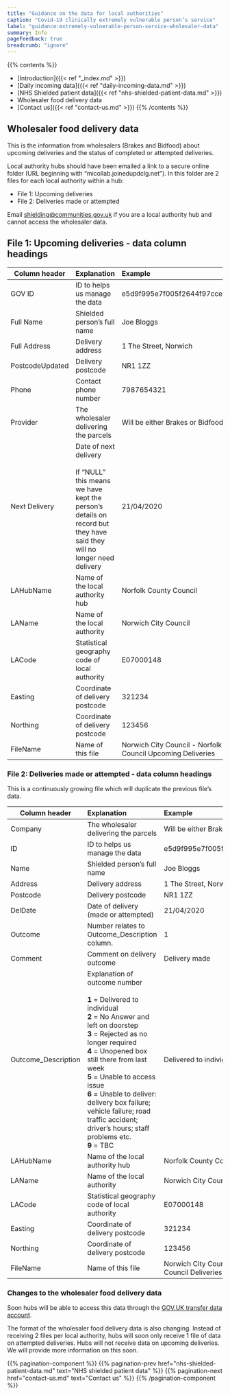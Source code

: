 ```yaml
---
title: "Guidance on the data for local authorities"
caption: "Covid-19 clinically extremely vulnerable person’s service"
label: "guidance:extremely-vulnerable-person-service-wholesaler-data"
summary: Info
pageFeedback: true
breadcrumb: "ignore"
---
```


{{% contents %}}
- [Introduction]({{< ref "_index.md" >}})
- [Daily incoming data]({{< ref "daily-incoming-data.md" >}})
- [NHS Shielded patient data]({{< ref "nhs-shielded-patient-data.md" >}})
- Wholesaler food delivery data
- [Contact us]({{< ref "contact-us.md" >}})
{{% /contents %}}

## Wholesaler food delivery data

This is the information from wholesalers (Brakes and Bidfood) about upcoming deliveries and the status of completed or attempted deliveries.

Local authority hubs should have been emailed a link to a secure online folder (URL beginning with “micollab.joinedupdclg.net”). In this folder are 2 files for each local authority within a hub:

* File 1: Upcoming deliveries
* File 2: Deliveries made or attempted

Email [shielding@communities.gov.uk](mailto:shielding@communities.gov.uk) if you are a local authority hub and cannot access the wholesaler data.

## File 1: Upcoming deliveries - data column headings

| Column header | Explanation | Example |
| ------------- |:------------|:--------|
| GOV ID | ID to helps us manage the data | e5d9f995e7f005f2644f97cce1e077hf |
| Full Name | Shielded person’s full name | Joe Bloggs |
| Full Address | Delivery address | 1 The Street, Norwich |
| PostcodeUpdated | Delivery postcode | NR1 1ZZ |
| Phone | Contact phone number | 7987654321 |
| Provider | The wholesaler delivering the parcels | Will be either Brakes or Bidfood |
| Next Delivery | Date of next delivery<br><br>If “NULL” this means we have kept the person’s details on record but they have said they will no longer need delivery | 21/04/2020 |
| LAHubName | Name of the local authority hub | Norfolk County Council |
| LAName | Name of the local authority | Norwich City Council |
| LACode | Statistical geography code of local authority | E07000148 |
| Easting | Coordinate of delivery postcode | 321234 |
| Northing | Coordinate of delivery postcode | 123456 |
| FileName | Name of this file | Norwich City Council - Norfolk County Council Upcoming Deliveries |

### File 2: Deliveries made or attempted - data column headings

This is a continuously growing file which will duplicate the previous file’s data.

| Column header | Explanation | Example |
| ------------- |:------------|:--------|
| Company | The wholesaler delivering the parcels | Will be either Brakes or Bidfood |
| ID | ID to helps us manage the data | e5d9f995e7f005f2644f97cce1e077hf |
| Name | Shielded person’s full name | Joe Bloggs |
| Address | Delivery address | 1 The Street, Norwich |
| Postcode | Delivery postcode | NR1 1ZZ |
| DelDate | Date of delivery (made or attempted) | 21/04/2020 |
| Outcome | Number relates to Outcome_Description column. | 1 |
| Comment | Comment on delivery outcome | Delivery made |
| Outcome_Description | Explanation of outcome number<br><br>**1** = Delivered to individual<br>**2** = No Answer and left on doorstep<br>**3** = Rejected as no longer required<br>**4** = Unopened box still there from last week<br>**5** = Unable to access issue<br>**6** = Unable to deliver: delivery box failure; vehicle failure; road traffic accident; driver’s hours; staff problems etc.<br>**9** = TBC | Delivered to individual |
| LAHubName | Name of the local authority hub | Norfolk County Council |
| LAName | Name of the local authority | Norwich City Council |
| LACode | Statistical geography code of local authority | E07000148 |
| Easting | Coordinate of delivery postcode | 321234 |
| Northing | Coordinate of delivery postcode | 123456 |
| FileName | Name of this file | Norwich City Council - Norfolk County Council Deliveries Made or Attempted |

### Changes to the wholesaler food delivery data

Soon hubs will be able to access this data through the [GOV.​UK transfer data account](https://transfer-coronavirus-data.service.gov.uk/).

The format of the wholesaler food delivery data is also changing. Instead of receiving 2 files per local authority, hubs will soon only receive 1 file of data on attempted deliveries. Hubs will not receive data on upcoming deliveries. We will provide more information on this soon.


{{% pagination-component %}}
{{% pagination-prev href="nhs-shielded-patient-data.md" text="NHS shielded patient data" %}}
{{% pagination-next href="contact-us.md" text="Contact us" %}}
{{% /pagination-component %}}
